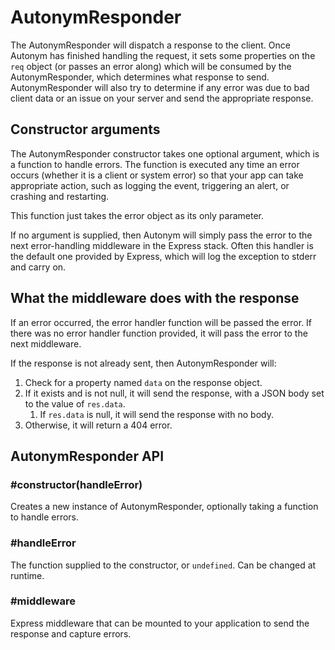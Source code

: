 # AutonymResponder

The AutonymResponder will dispatch a response to the client. Once Autonym has finished handling the request, it sets
some properties on the `req` object (or passes an error along) which will be consumed by the AutonymResponder, which
determines what response to send. AutonymResponder will also try to determine if any error was due to bad client data or
an issue on your server and send the appropriate response.

## Constructor arguments

The AutonymResponder constructor takes one optional argument, which is a function to handle errors. The function is
executed any time an error occurs (whether it is a client or system error) so that your app can take appropriate action,
such as logging the event, triggering an alert, or crashing and restarting.

This function just takes the error object as its only parameter.

If no argument is supplied, then Autonym will simply pass the error to the next error-handling middleware in the Express
stack. Often this handler is the default one provided by Express, which will log the exception to stderr and carry on.

## What the middleware does with the response

If an error occurred, the error handler function will be passed the error. If there was no error handler function
provided, it will pass the error to the next middleware.

If the response is not already sent, then AutonymResponder will:

1. Check for a property named `data` on the response object.
1. If it exists and is not null, it will send the response, with a JSON body set to the value of `res.data`.
    1. If `res.data` is null, it will send the response with no body.
1. Otherwise, it will return a 404 error.

## AutonymResponder API

### #constructor(handleError)

Creates a new instance of AutonymResponder, optionally taking a function to handle errors.

### #handleError

The function supplied to the constructor, or `undefined`. Can be changed at runtime.

### #middleware

Express middleware that can be mounted to your application to send the response and capture errors.
